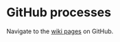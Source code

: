 # GitHub processes

Navigate to the [wiki pages](https://github.com/darkwebdesign/github-processes/wiki) on GitHub.
